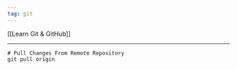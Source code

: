 ```yaml
---
tag: git
---
```

[[Learn Git & GitHub]]

---

```git
# Pull Changes From Remote Repository
git pull origin
```